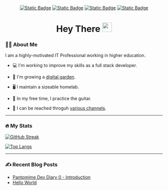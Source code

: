 <!--
**LeftySolara/LeftySolara** is a ✨ _special_ ✨ repository because its `README.md` (this file) appears on your GitHub profile.

Here are some ideas to get you started:

- 🔭 I’m currently working on ...
- 🌱 I’m currently learning ...
- 👯 I’m looking to collaborate on ...
- 🤔 I’m looking for help with ...
- 💬 Ask me about ...
- 📫 How to reach me: ...
- 😄 Pronouns: ...
- ⚡ Fun fact: ...
-->
<div id="heading" align="center">
  <div id="badges" align="center">
    <a href="https://julianneadams.dev">
      <img alt="Static Badge" src="https://img.shields.io/badge/Personal_Website-dd9383?style=for-the-badge"></a>
    <a href="https://linkedin.com/in/julianneadams">
    <img alt="Static Badge" src="https://img.shields.io/badge/Linkedin-blue?style=for-the-badge&logo=linkedin&logoColor=white"></a>
    <a href="https://bsky.app/profile/leftysolara.dev">
      <img alt="Static Badge" src="https://img.shields.io/badge/Bluesky-%230285FF?style=for-the-badge&logo=bluesky&logoColor=%23ffffff&labelColor=%230285FF&color=%230285FF"></a>
     <a href="https://links.julianneadams.dev">
      <img alt="Static Badge" src="https://img.shields.io/badge/Contact_Me-dd9383?style=for-the-badge"></a>
  </div>
  <div id="counter" align="center">
    <img src="https://komarev.com/ghpvc/?username=LeftySolara&style=for-the-badge&color=blue&abbreviated=true" alt=""/>
  </div>
  <h1>
    Hey There
    <img src="https://media.giphy.com/media/hvRJCLFzcasrR4ia7z/giphy.gif" width="30px"/>
  </h1>
</div>

### 👩‍💻 About Me

I am a highly-motivated IT Professional working in higher education.

- 💻 I'm working to improve my skills as a full stack developer.

- 🌱 I'm growing a [digital garden](https://wiki.julianneadams.dev).

- 🖥️ I maintain a sizeable homelab.

- 🎸 In my free time, I practice the guitar.

- 📖 I can be reached throguh [various channels](https://links.julianneadams.dev).

---

### 🔥 My Stats

[![GitHub Streak](http://github-readme-streak-stats.herokuapp.com?user=LeftySolara&theme=dark&background=000000)](https://git.io/streak-stats)

[![Top Langs](https://github-readme-stats.vercel.app/api/top-langs/?username=LeftySolara&layout=compact&theme=vision-friendly-dark)](https://github.com/anuraghazra/github-readme-stats)

---

### ✍️ Recent Blog Posts

<!-- BLOG-POST-LIST:START -->
- [Pantomime Dev Diary 0 - Introduction](https://julianneadams.dev/posts/pantomime-dev-diary-0/)
- [Hello World](https://julianneadams.dev/posts/hello/)
<!-- BLOG-POST-LIST:END -->
